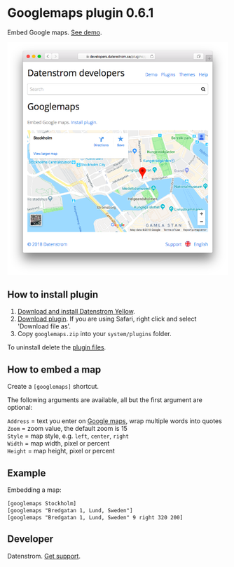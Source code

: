 Googlemaps plugin 0.6.1
=======================
Embed Google maps. [See demo](https://developers.datenstrom.se/plugins/googlemaps).

<p align="center"><img src="googlemaps-screenshot.png?raw=true" alt="Screenshot"></p>

## How to install plugin

1. [Download and install Datenstrom Yellow](https://github.com/datenstrom/yellow/).
2. [Download plugin](https://github.com/datenstrom/yellow-plugins/raw/master/zip/googlemaps.zip). If you are using Safari, right click and select 'Download file as'.
3. Copy `googlemaps.zip` into your `system/plugins` folder.

To uninstall delete the [plugin files](update.ini).

## How to embed a map

Create a `[googlemaps]` shortcut.

The following arguments are available, all but the first argument are optional:

`Address` = text you enter on [Google maps](https://maps.google.com/), wrap multiple words into quotes  
`Zoom` = zoom value, the default zoom is 15  
`Style` = map style, e.g. `left`, `center`, `right`  
`Width` = map width, pixel or percent  
`Height` = map height, pixel or percent  

## Example

Embedding a map:

    [googlemaps Stockholm]
    [googlemaps "Bredgatan 1, Lund, Sweden"]
    [googlemaps "Bredgatan 1, Lund, Sweden" 9 right 320 200]

## Developer

Datenstrom. [Get support](https://developers.datenstrom.se/help/support).

